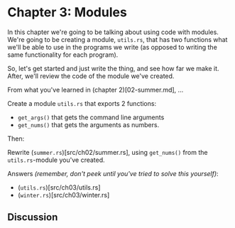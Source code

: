 # Chapter 3: Modules

In this chapter we're going to be talking about using code with modules. We're
going to be creating a module, `utils.rs`, that has two functions what we'll
be able to use in the programs we write (as opposed to writing the same 
functionality for each program).

So, let's get started and just write the thing, and see how far we make it.
After, we'll review the code of the module we've created.

From what you've learned in (chapter 2)[02-summer.md], ...

Create a module `utils.rs` that exports 2 functions:

* `get_args()` that gets the command line arguments 
* `get_nums()` that gets the arguments as numbers.

Then:

Rewrite (`summer.rs`)[src/ch02/summer.rs], using `get_nums()` from the
`utils.rs`-module you've created.

Answers *(remember, don't peek until you've tried to solve this yourself)*:

* (`utils.rs`)[src/ch03/utils.rs]
* (`winter.rs`)[src/ch03/winter.rs]

## Discussion
